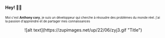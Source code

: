 #### Hey! 👋🏾

<font size="1">Moi c'est <b>Anthony cory</b>, je suis un développeur qui cherche à résoudre des problèmes du monde réel. j'ai la passion d'apprendre et de partager mes connaissances</font>
<p align="center">
![alt text](https://zupimages.net/up/22/06/zyj3.gif "Title")
  </p>
